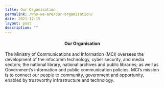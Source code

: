 ```yaml
---
title: Our Organisation
permalink: /who-we-are/our-organisation/
date: 2021-12-15
layout: post
description: ""
---
```

#### <center> Our Organisation </center>


The Ministry of Communications and Information (MCI) oversees the development of the infocomm technology, cyber security, and media sectors; the national library, national archives and public libraries; as well as Government’s information and public communication policies. MCI’s mission is to connect our people to community, government and opportunity, enabled by trustworthy infrastructure and technology.